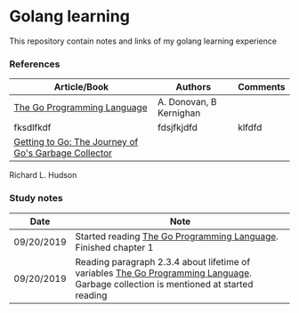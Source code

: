 # Golang learning

This repository contain notes and links of my golang learning experience

### References
|Article/Book| Authors |  Comments 
|--|--|--|
|[The Go Programming Language]()|A. Donovan, B Kernighan|
| fksdlfkdf | fdsjfkjdfd | klfdfd|
| [Getting to Go: The Journey of Go's Garbage Collector](https://blog.golang.org/ismmkeynote)

Richard L. Hudson




### Study notes
|Date| Note |
|--|--|
|09/20/2019|Started reading [The Go Programming Language](https://github.com/evowilliamson/golang-learning/blob/master/resources/The%20go%20programming%20language%20(personal%20copy).pdf). Finished chapter 1|
|09/20/2019|Reading paragraph 2.3.4 about lifetime of variables [The Go Programming Language](https://github.com/evowilliamson/golang-learning/blob/master/resources/The%20go%20programming%20language%20(personal%20copy).pdf). Garbage collection is mentioned at started reading |

<!--stackedit_data:
eyJoaXN0b3J5IjpbMTkwODU1NjA0MCwtMTU2OTgyNDM0NCwtMT
UyMDA4NjAyLC04ODA2ODY2OTksMTg0Mzk4NDI5MSwxODk4ODM4
ODczXX0=
-->